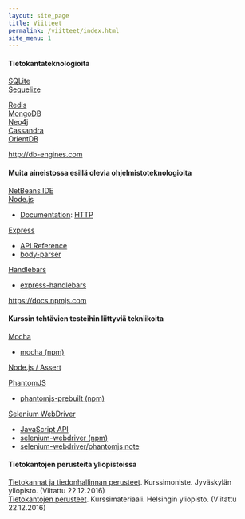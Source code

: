 ```yaml
---
layout: site_page
title: Viitteet
permalink: /viitteet/index.html 
site_menu: 1
---
```


#### Tietokantateknologioita

[SQLite][sqlite]  
[Sequelize][sequelize]

[Redis][redis]   
[MongoDB][mongodb]  
[Neo4j][neo4j]  
[Cassandra][cassandra]  
[OrientDB][orientdb]  

<http://db-engines.com>

[sqlite]: https://www.sqlite.org
[sequelize]: http://www.sequelizejs.com

[redis]: https://redis.io
[mongodb]: https://www.mongodb.com
[neo4j]: https://neo4j.com
[cassandra]: http://cassandra.apache.org
[orientdb]: http://orientdb.com

#### Muita aineistossa esillä olevia ohjelmistoteknologioita

[NetBeans IDE][netbeans]  
[Node.js][node]  

* [Documentation][node-doc]:
[HTTP][node-http]

[Express][express]   

* [API Reference][express-api]
* [body-parser][body-parser]

[Handlebars][handlebars]
   
* [express-handlebars][express-handlebars]
   
   
[netbeans]: http://netbeans.org  
[node]: https://nodejs.org 
[node-http]: https://nodejs.org/dist/latest-v6.x/docs/api/http.html 
[node-doc]: https://nodejs.org/dist/latest-v6.x/docs/api/index.html
[express]: http://expressjs.com  
[express-api]: http://expressjs.com/en/4x/api.html
[body-parser]: https://www.npmjs.com/package/body-parser
[handlebars]: http://handlebarsjs.com
[express-handlebars]:https://github.com/ericf/express-handlebars

<https://docs.npmjs.com>

#### Kurssin tehtävien testeihin liittyviä tekniikoita

[Mocha](https://mochajs.org)

* [mocha (npm)](https://www.npmjs.com/package/mocha)

[Node.js / Assert](https://nodejs.org/dist/latest-v6.x/docs/api/assert.html)

[PhantomJS](http://phantomjs.org)

* [phantomjs-prebuilt (npm)](https://www.npmjs.com/package/phantomjs-prebuilt)

[Selenium WebDriver](http://www.seleniumhq.org/docs/03_webdriver.jsp)

* [JavaScript API](http://seleniumhq.github.io/selenium/docs/api/javascript/)
* [selenium-webdriver (npm)](https://www.npmjs.com/package/selenium-webdriver)
* [selenium-webdriver/phantomjs note](https://seleniumhq.github.io/selenium/docs/api/javascript/module/selenium-webdriver/phantomjs.html)

#### Tietokantojen perusteita yliopistoissa

[Tietokannat ja tiedonhallinnan perusteet][ITKA204]. 
Kurssimoniste. Jyväskylän yliopisto.
(Viitattu 22.12.2016)   
[Tietokantojen perusteet][581328].
Kurssimateriaali. Helsingin yliopisto.
(Viitattu 22.12.2016)

[ITKA204]: https://tim.jyu.fi/view/kurssit/tktl/itka204/kurssimoniste
[581328]: http://tietokantojen-perusteet.github.io

